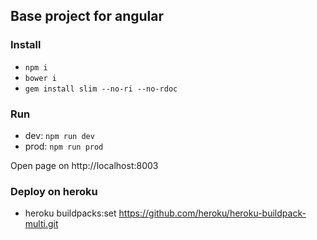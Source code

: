 ## Base project for angular

### Install
- `npm i`
- `bower i`
- `gem install slim --no-ri --no-rdoc`

### Run
- dev: `npm run dev`
- prod: `npm run prod`

Open page on http://localhost:8003

### Deploy on heroku
-  heroku buildpacks:set https://github.com/heroku/heroku-buildpack-multi.git
